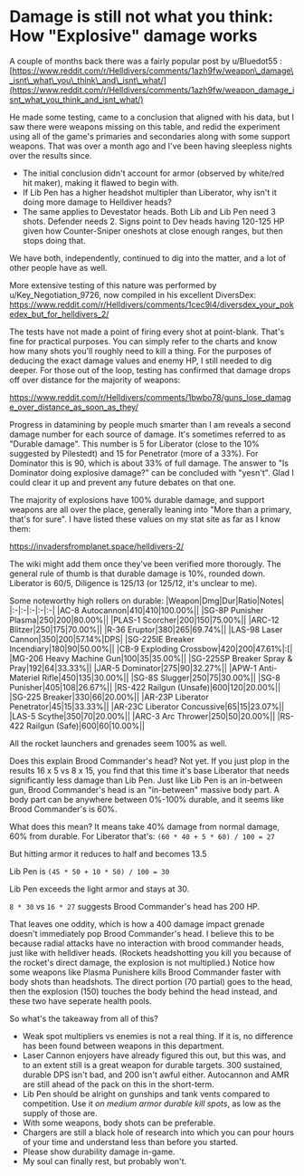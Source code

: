 # Damage is still not what you think: How "Explosive" damage works

A couple of months back there was a fairly popular post by u/Bluedot55 : [https://www.reddit.com/r/Helldivers/comments/1azh9fw/weapon\_damage\_isnt\_what\_you\_think\_and\_isnt\_what/](https://www.reddit.com/r/Helldivers/comments/1azh9fw/weapon_damage_isnt_what_you_think_and_isnt_what/)

He made some testing, came to a conclusion that aligned with his data, but I saw there were weapons missing on this table, and redid the experiment using all of the game's primaries and secondaries along with some support weapons. That was over a month ago and I've been having sleepless nights over the results since. 

- The initial conclusion didn't account for armor (observed by white/red hit maker), making it flawed to begin with.
- If Lib Pen has a higher headshot multipler than Liberator, why isn't it doing more damage to Helldiver heads?
- The same applies to Devestator heads. Both Lib and Lib Pen need 3 shots. Defender needs 2. Signs point to Dev heads having 120-125 HP given how Counter-Sniper oneshots at close enough ranges, but then stops doing that.

We have both, independently, continued to dig into the matter, and a lot of other people have as well.

More extensive testing of this nature was performed by u/Key_Negotiation_9726, now compiled in his excellent DiversDex:
https://www.reddit.com/r/Helldivers/comments/1cec9l4/diversdex_your_pokedex_but_for_helldivers_2/

The tests have not made a point of firing every shot at point-blank. That's fine for practical purposes. You can simply refer to the charts and know how many shots you'll roughly need to kill a thing. For the purposes of deducing the exact damage values and enemy HP, I still needed to dig deeper. For those out of the loop, testing has confirmed that damage drops off over distance for the majority of weapons:

https://www.reddit.com/r/Helldivers/comments/1bwbo78/guns_lose_damage_over_distance_as_soon_as_they/

Progress in datamining by people much smarter than I am reveals a second damage number for each source of damage. It's sometimes referred to as "Durable damage". This number is 5 for Liberator (close to the 10% suggested by Pilestedt) and 15 for Penetrator (more of a 33%). For Dominator this is 90, which is about 33% of full damage. The answer to "Is Dominator doing explosive damage?" can be concluded with "yesn't". Glad I could clear it up and prevent any future debates on that one.

The majority of explosions have 100% durable damage, and support weapons are all over the place, generally leaning into "More than a primary, that's for sure". I have listed these values on my stat site as far as I know them:

https://invadersfromplanet.space/helldivers-2/

The wiki might add them once they've been verified more thorougly. The general rule of thumb is that durable damage is 10%, rounded down. Liberator is 60/5, Diligence is 125/13 (or 125/12, it's unclear to me).

Some noteworthy high rollers on durable:
|Weapon|Dmg|Dur|Ratio|Notes|
|:-|:-|:-|:-|:-|
|AC-8 Autocannon|410|410|100.00%||
|SG-8P Punisher Plasma|250|200|80.00%||
|PLAS-1 Scorcher|200|150|75.00%||
|ARC-12 Blitzer|250|175|70.00%||
|R-36 Eruptor|380|265|69.74%||
|LAS-98 Laser Cannon|350|200|57.14%|DPS|
|SG-225IE Breaker Incendiary|180|90|50.00%||
|CB-9 Exploding Crossbow|420|200|47.61%|:[|
|MG-206 Heavy Machine Gun|100|35|35.00%||
|SG-225SP Breaker Spray & Pray|192|64|33.33%||
|JAR-5 Dominator|275|90|32.27%||
|APW-1 Anti-Materiel Rifle|450|135|30.00%||
|SG-8S Slugger|250|75|30.00%||
|SG-8 Punisher|405|108|26.67%||
|RS-422 Railgun (Unsafe)|600|120|20.00%||
|SG-225 Breaker|330|66|20.00%||
|AR-23P Liberator Penetrator|45|15|33.33%||
|AR-23C Liberator Concussive|65|15|23.07%||
|LAS-5 Scythe|350|70|20.00%||
|ARC-3 Arc Thrower|250|50|20.00%||
|RS-422 Railgun (Safe)|600|60|10.00%||

All the rocket launchers and grenades seem 100% as well.

Does this explain Brood Commander's head? Not yet. If you just plop in the results 16 x 5 vs 8 x 15, you find that this time it's base Liberator that needs significantly less damage than Lib Pen. Just like Lib Pen is an in-between gun, Brood Commander's head is an "in-between" massive body part. A body part can be anywhere between 0%-100% durable, and it seems like Brood Commander's is 60%.

What does this mean? It means take 40% damage from normal damage, 60% from durable. For Liberator that's: `(60 * 40 + 5 * 60) / 100 = 27`

But hitting armor it reduces to half and becomes 13.5

Lib Pen is `(45 * 50 + 10 * 50) / 100 = 30`

Lib Pen exceeds the light armor and stays at 30.

`8 * 30` vs `16 * 27` suggests Brood Commander's head has 200 HP.

That leaves one oddity, which is how a 400 damage impact grenade doesn't immediately pop Brood Commander's head. I believe this to be because radial attacks have no interaction with brood commander heads, just like with helldiver heads. (Rockets headshotting you kill you because of the rocket's direct damage, the explosion is not multiplied.) Notice how some weapons like Plasma Punishere kills Brood Commander faster with body shots than headshots. The direct portion (70 partial) goes to the head, then the explosion (150) touches the body behind the head instead, and these two have seperate health pools.

So what's the takeaway from all of this?

- Weak spot multipliers vs enemies is not a real thing. If it is, no difference has been found between weapons in this department.
- Laser Cannon enjoyers have already figured this out, but this was, and to an extent still is a great weapon for durable targets. 300 sustained, durable DPS isn't bad, and 200 isn't awful either. Autocannon and AMR are still ahead of the pack on this in the short-term.
- Lib Pen should be alright on gunships and tank vents compared to competition. Use it _on medium armor durable kill spots_, as low as the supply of those are.
- With some weapons, body shots can be preferable.
- Chargers are still a black hole of research into which you can pour hours of your time and understand less than before you started.
- Please show durability damage in-game.
- My soul can finally rest, but probably won't.
